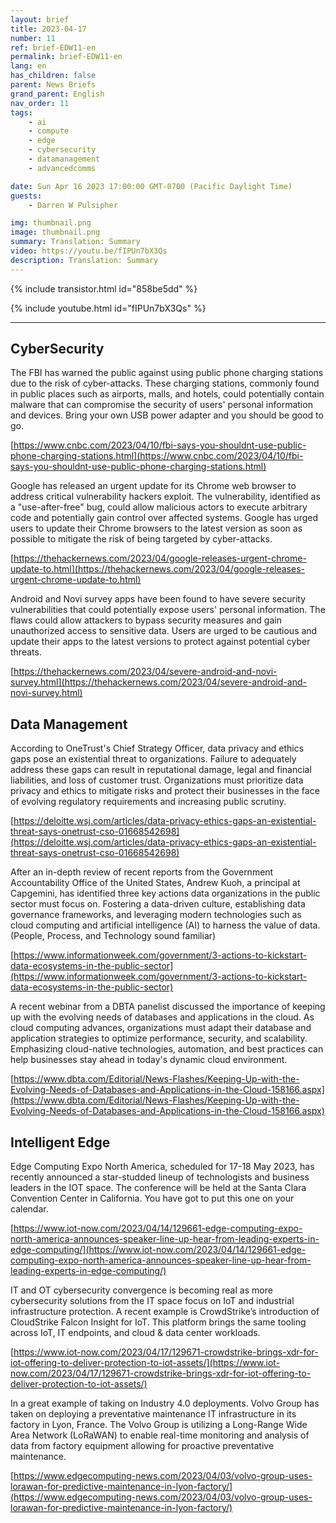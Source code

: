 ```yaml
---
layout: brief
title: 2023-04-17
number: 11
ref: brief-EDW11-en
permalink: brief-EDW11-en
lang: en
has_children: false
parent: News Briefs
grand_parent: English
nav_order: 11
tags:
    - ai
    - compute
    - edge
    - cybersecurity
    - datamanagement
    - advancedcomms

date: Sun Apr 16 2023 17:00:00 GMT-0700 (Pacific Daylight Time)
guests:
    - Darren W Pulsipher

img: thumbnail.png
image: thumbnail.png
summary: Translation: Summary
video: https://youtu.be/fIPUn7bX3Qs
description: Translation: Summary
---
```



{% include transistor.html id="858be5dd" %}



{% include youtube.html id="fIPUn7bX3Qs" %}


---

## CyberSecurity

The FBI has warned the public against using public phone charging stations due to the risk of cyber-attacks. These charging stations, commonly found in public places such as airports, malls, and hotels, could potentially contain malware that can compromise the security of users' personal information and devices.  Bring your own USB power adapter and you should be good to go.

[https://www.cnbc.com/2023/04/10/fbi-says-you-shouldnt-use-public-phone-charging-stations.html](https://www.cnbc.com/2023/04/10/fbi-says-you-shouldnt-use-public-phone-charging-stations.html)

Google has released an urgent update for its Chrome web browser to address critical vulnerability hackers exploit. The vulnerability, identified as a "use-after-free" bug, could allow malicious actors to execute arbitrary code and potentially gain control over affected systems. Google has urged users to update their Chrome browsers to the latest version as soon as possible to mitigate the risk of being targeted by cyber-attacks.

[https://thehackernews.com/2023/04/google-releases-urgent-chrome-update-to.html](https://thehackernews.com/2023/04/google-releases-urgent-chrome-update-to.html)

Android and Novi survey apps have been found to have severe security vulnerabilities that could potentially expose users' personal information. The flaws could allow attackers to bypass security measures and gain unauthorized access to sensitive data. Users are urged to be cautious and update their apps to the latest versions to protect against potential cyber threats.

[https://thehackernews.com/2023/04/severe-android-and-novi-survey.html](https://thehackernews.com/2023/04/severe-android-and-novi-survey.html)

## Data Management

According to OneTrust's Chief Strategy Officer, data privacy and ethics gaps pose an existential threat to organizations. Failure to adequately address these gaps can result in reputational damage, legal and financial liabilities, and loss of customer trust. Organizations must prioritize data privacy and ethics to mitigate risks and protect their businesses in the face of evolving regulatory requirements and increasing public scrutiny.

[https://deloitte.wsj.com/articles/data-privacy-ethics-gaps-an-existential-threat-says-onetrust-cso-01668542698](https://deloitte.wsj.com/articles/data-privacy-ethics-gaps-an-existential-threat-says-onetrust-cso-01668542698)

After an in-depth review of recent reports from the Government Accountability Office of the United States, Andrew Kuoh, a principal at Capgemini, has identified three key actions data organizations in the public sector must focus on. Fostering a data-driven culture, establishing data governance frameworks, and leveraging modern technologies such as cloud computing and artificial intelligence (AI) to harness the value of data. (People, Process, and Technology sound familiar)

[https://www.informationweek.com/government/3-actions-to-kickstart-data-ecosystems-in-the-public-sector](https://www.informationweek.com/government/3-actions-to-kickstart-data-ecosystems-in-the-public-sector)

A recent webinar from a DBTA panelist discussed the importance of keeping up with the evolving needs of databases and applications in the cloud. As cloud computing advances, organizations must adapt their database and application strategies to optimize performance, security, and scalability. Emphasizing cloud-native technologies, automation, and best practices can help businesses stay ahead in today's dynamic cloud environment.

[https://www.dbta.com/Editorial/News-Flashes/Keeping-Up-with-the-Evolving-Needs-of-Databases-and-Applications-in-the-Cloud-158166.aspx](https://www.dbta.com/Editorial/News-Flashes/Keeping-Up-with-the-Evolving-Needs-of-Databases-and-Applications-in-the-Cloud-158166.aspx)

## Intelligent Edge

Edge Computing Expo North America, scheduled for 17-18 May 2023, has recently announced a star-studded lineup of technologists and business leaders in the IOT space. The conference will be held at the Santa Clara Convention Center in California. You have got to put this one on your calendar.

[https://www.iot-now.com/2023/04/14/129661-edge-computing-expo-north-america-announces-speaker-line-up-hear-from-leading-experts-in-edge-computing/](https://www.iot-now.com/2023/04/14/129661-edge-computing-expo-north-america-announces-speaker-line-up-hear-from-leading-experts-in-edge-computing/)

IT and OT cybersecurity convergence is becoming real as more cybersecurity solutions from the IT space focus on IoT and industrial infrastructure protection. A recent example is CrowdStrike’s introduction of CloudStrike Falcon Insight for IoT. This platform brings the same tooling across IoT, IT endpoints, and cloud & data center workloads.

[https://www.iot-now.com/2023/04/17/129671-crowdstrike-brings-xdr-for-iot-offering-to-deliver-protection-to-iot-assets/](https://www.iot-now.com/2023/04/17/129671-crowdstrike-brings-xdr-for-iot-offering-to-deliver-protection-to-iot-assets/)

In a great example of taking on Industry 4.0 deployments. Volvo Group has taken on deploying a preventative maintenance IT infrastructure in its factory in Lyon, France. The Volvo Group is utilizing a Long-Range Wide Area Network (LoRaWAN) to enable real-time monitoring and analysis of data from factory equipment allowing for proactive preventative maintenance.

[https://www.edgecomputing-news.com/2023/04/03/volvo-group-uses-lorawan-for-predictive-maintenance-in-lyon-factory/](https://www.edgecomputing-news.com/2023/04/03/volvo-group-uses-lorawan-for-predictive-maintenance-in-lyon-factory/)



